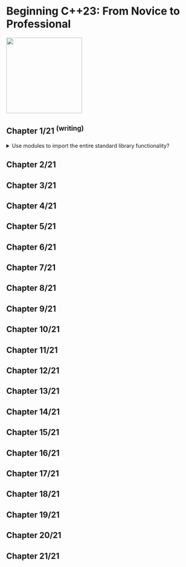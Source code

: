 # Beginning C++23: From Novice to Professional
<img src="../covers/9781484293423.jpg" width="200"/>

## Chapter 1/21 <sup>(writing)</sup>

<details>
<summary>Use modules to import the entire standard library functionality?</summary>

> ```cpp
> import std;   // brings the entire standard library
>
> int main()
> {
>     std::println("C++{}", 23);
> }
> ``````
>
> ---
> **Resources**
> - Beginning C++23: From Novice to Professional - Chapter 1

> **References**
> ---
</details>

## Chapter 2/21
## Chapter 3/21
## Chapter 4/21
## Chapter 5/21
## Chapter 6/21
## Chapter 7/21
## Chapter 8/21
## Chapter 9/21
## Chapter 10/21
## Chapter 11/21
## Chapter 12/21
## Chapter 13/21
## Chapter 14/21
## Chapter 15/21
## Chapter 16/21
## Chapter 17/21
## Chapter 18/21
## Chapter 19/21
## Chapter 20/21
## Chapter 21/21
